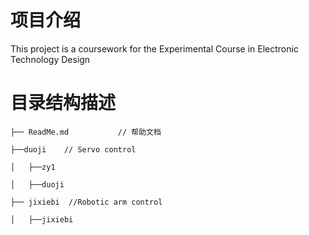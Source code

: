 # 项目介绍 
This project is a coursework for the Experimental Course in Electronic Technology Design


# 目录结构描述
    ├── ReadMe.md           // 帮助文档
    
    ├──duoji    // Servo control
    
    │   ├──zy1
    
    │   ├──duoji
    
    ├── jixiebi  //Robotic arm control

    │   ├──jixiebi
